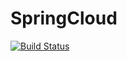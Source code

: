 # SpringCloud
[![Build Status](https://www.travis-ci.org/ruanzz/SpringCloud.svg?branch=master)](https://www.travis-ci.org/ruanzz/SpringCloud)
